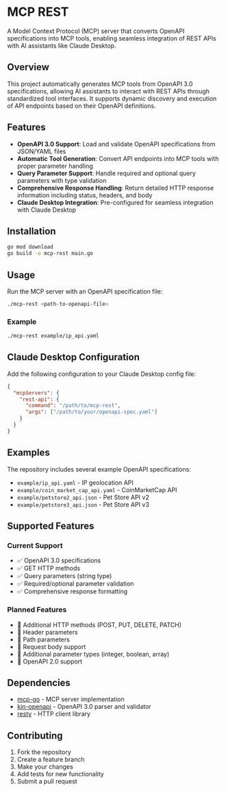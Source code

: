 # MCP REST

A Model Context Protocol (MCP) server that converts OpenAPI specifications into MCP tools, enabling seamless integration of REST APIs with AI assistants like Claude Desktop.

## Overview

This project automatically generates MCP tools from OpenAPI 3.0 specifications, allowing AI assistants to interact with REST APIs through standardized tool interfaces. It supports dynamic discovery and execution of API endpoints based on their OpenAPI definitions.

## Features

- **OpenAPI 3.0 Support**: Load and validate OpenAPI specifications from JSON/YAML files
- **Automatic Tool Generation**: Convert API endpoints into MCP tools with proper parameter handling
- **Query Parameter Support**: Handle required and optional query parameters with type validation
- **Comprehensive Response Handling**: Return detailed HTTP response information including status, headers, and body
- **Claude Desktop Integration**: Pre-configured for seamless integration with Claude Desktop

## Installation

```bash
go mod download
go build -o mcp-rest main.go
```

## Usage

Run the MCP server with an OpenAPI specification file:

```bash
./mcp-rest <path-to-openapi-file>
```

### Example

```bash
./mcp-rest example/ip_api.yaml
```

## Claude Desktop Configuration

Add the following configuration to your Claude Desktop config file:

```json
{
  "mcpServers": {
    "rest-api": {
      "command": "/path/to/mcp-rest",
      "args": ["/path/to/your/openapi-spec.yaml"]
    }
  }
}
```

## Examples

The repository includes several example OpenAPI specifications:

- `example/ip_api.yaml` - IP geolocation API
- `example/coin_market_cap_api.yaml` - CoinMarketCap API
- `example/petstore2_api.json` - Pet Store API v2
- `example/petstore3_api.json` - Pet Store API v3

## Supported Features

### Current Support
- ✅ OpenAPI 3.0 specifications
- ✅ GET HTTP methods
- ✅ Query parameters (string type)
- ✅ Required/optional parameter validation
- ✅ Comprehensive response formatting

### Planned Features
- 🔄 Additional HTTP methods (POST, PUT, DELETE, PATCH)
- 🔄 Header parameters
- 🔄 Path parameters
- 🔄 Request body support
- 🔄 Additional parameter types (integer, boolean, array)
- 🔄 OpenAPI 2.0 support

## Dependencies

- [mcp-go](https://github.com/mark3labs/mcp-go) - MCP server implementation
- [kin-openapi](https://github.com/getkin/kin-openapi) - OpenAPI 3.0 parser and validator
- [resty](https://resty.dev) - HTTP client library

## Contributing

1. Fork the repository
2. Create a feature branch
3. Make your changes
4. Add tests for new functionality
5. Submit a pull request
